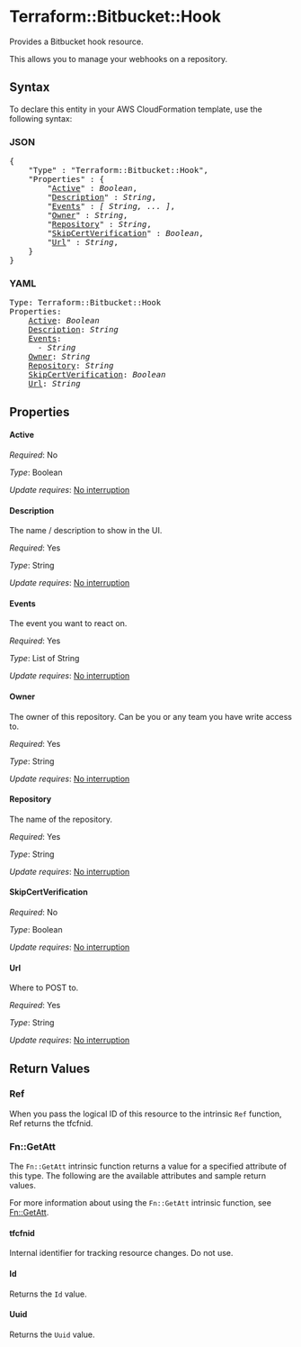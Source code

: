# Terraform::Bitbucket::Hook

Provides a Bitbucket hook resource.

This allows you to manage your webhooks on a repository.

## Syntax

To declare this entity in your AWS CloudFormation template, use the following syntax:

### JSON

<pre>
{
    "Type" : "Terraform::Bitbucket::Hook",
    "Properties" : {
        "<a href="#active" title="Active">Active</a>" : <i>Boolean</i>,
        "<a href="#description" title="Description">Description</a>" : <i>String</i>,
        "<a href="#events" title="Events">Events</a>" : <i>[ String, ... ]</i>,
        "<a href="#owner" title="Owner">Owner</a>" : <i>String</i>,
        "<a href="#repository" title="Repository">Repository</a>" : <i>String</i>,
        "<a href="#skipcertverification" title="SkipCertVerification">SkipCertVerification</a>" : <i>Boolean</i>,
        "<a href="#url" title="Url">Url</a>" : <i>String</i>,
    }
}
</pre>

### YAML

<pre>
Type: Terraform::Bitbucket::Hook
Properties:
    <a href="#active" title="Active">Active</a>: <i>Boolean</i>
    <a href="#description" title="Description">Description</a>: <i>String</i>
    <a href="#events" title="Events">Events</a>: <i>
      - String</i>
    <a href="#owner" title="Owner">Owner</a>: <i>String</i>
    <a href="#repository" title="Repository">Repository</a>: <i>String</i>
    <a href="#skipcertverification" title="SkipCertVerification">SkipCertVerification</a>: <i>Boolean</i>
    <a href="#url" title="Url">Url</a>: <i>String</i>
</pre>

## Properties

#### Active

_Required_: No

_Type_: Boolean

_Update requires_: [No interruption](https://docs.aws.amazon.com/AWSCloudFormation/latest/UserGuide/using-cfn-updating-stacks-update-behaviors.html#update-no-interrupt)

#### Description

The name / description to show in the UI.

_Required_: Yes

_Type_: String

_Update requires_: [No interruption](https://docs.aws.amazon.com/AWSCloudFormation/latest/UserGuide/using-cfn-updating-stacks-update-behaviors.html#update-no-interrupt)

#### Events

The event you want to react on.

_Required_: Yes

_Type_: List of String

_Update requires_: [No interruption](https://docs.aws.amazon.com/AWSCloudFormation/latest/UserGuide/using-cfn-updating-stacks-update-behaviors.html#update-no-interrupt)

#### Owner

The owner of this repository. Can be you or any team you
have write access to.

_Required_: Yes

_Type_: String

_Update requires_: [No interruption](https://docs.aws.amazon.com/AWSCloudFormation/latest/UserGuide/using-cfn-updating-stacks-update-behaviors.html#update-no-interrupt)

#### Repository

The name of the repository.

_Required_: Yes

_Type_: String

_Update requires_: [No interruption](https://docs.aws.amazon.com/AWSCloudFormation/latest/UserGuide/using-cfn-updating-stacks-update-behaviors.html#update-no-interrupt)

#### SkipCertVerification

_Required_: No

_Type_: Boolean

_Update requires_: [No interruption](https://docs.aws.amazon.com/AWSCloudFormation/latest/UserGuide/using-cfn-updating-stacks-update-behaviors.html#update-no-interrupt)

#### Url

Where to POST to.

_Required_: Yes

_Type_: String

_Update requires_: [No interruption](https://docs.aws.amazon.com/AWSCloudFormation/latest/UserGuide/using-cfn-updating-stacks-update-behaviors.html#update-no-interrupt)

## Return Values

### Ref

When you pass the logical ID of this resource to the intrinsic `Ref` function, Ref returns the tfcfnid.

### Fn::GetAtt

The `Fn::GetAtt` intrinsic function returns a value for a specified attribute of this type. The following are the available attributes and sample return values.

For more information about using the `Fn::GetAtt` intrinsic function, see [Fn::GetAtt](https://docs.aws.amazon.com/AWSCloudFormation/latest/UserGuide/intrinsic-function-reference-getatt.html).

#### tfcfnid

Internal identifier for tracking resource changes. Do not use.

#### Id

Returns the <code>Id</code> value.

#### Uuid

Returns the <code>Uuid</code> value.

